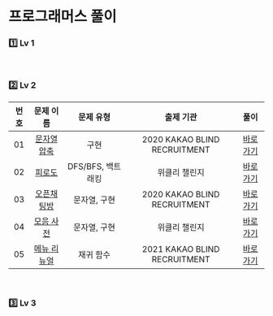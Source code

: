# 프로그래머스 풀이

### 1️⃣ <strong>Lv 1</strong>

<br>

### 2️⃣ <strong>Lv 2</strong>

| 번호 |                                문제 이름                                |     문제 유형     |          출제 기관           |                 풀이                 |
| :--: | :---------------------------------------------------------------------: | :---------------: | :--------------------------: | :----------------------------------: |
|  01  | [문자열 압축](https://programmers.co.kr/learn/courses/30/lessons/60057) |       구현        | 2020 KAKAO BLIND RECRUITMENT |    [바로가기](./Lv2/2020kbr_1.md)    |
|  02  |   [피로도](https://programmers.co.kr/learn/courses/30/lessons/87946)    | DFS/BFS, 백트래킹 |        위클리 챌린지         | [바로가기](./Lv2/weekchallenge_1.md) |
|  03  | [오픈채팅방](https://programmers.co.kr/learn/courses/30/lessons/42888)  |   문자열, 구현    | 2020 KAKAO BLIND RECRUITMENT |    [바로가기](./Lv2/2020kbr_2.md)    |
|  04  |  [모음 사전](https://programmers.co.kr/learn/courses/30/lessons/84512)  |   문자열, 구현    |        위클리 챌린지         | [바로가기](./Lv2/weekchallenge_2.md) |
|  05  | [메뉴 리뉴얼](https://programmers.co.kr/learn/courses/30/lessons/72411) |     재귀 함수     | 2021 KAKAO BLIND RECRUITMENT |    [바로가기](./Lv2/2021kbr_1.md)    |

<br>

### 3️⃣ <strong>Lv 3</strong>
